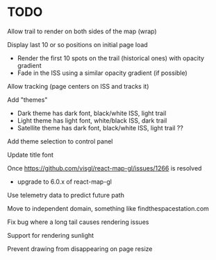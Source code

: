 # TODO
Allow trail to render on both sides of the map (wrap)

Display last 10 or so positions on initial page load
* Render the first 10 spots on the trail (historical ones) with opacity gradient
* Fade in the ISS using a similar opacity gradient (if possible)

Allow tracking (page centers on ISS and tracks it)

Add "themes"
* Dark theme has dark font, black/white ISS, light trail
* Light theme has light font, white/black ISS, dark trail
* Satellite theme has dark font, black/white ISS, light trail ??

Add theme selection to control panel

Update title font

Once https://github.com/visgl/react-map-gl/issues/1266 is resolved
* upgrade to 6.0.x of react-map-gl

Use telemetry data to predict future path

Move to independent domain, something like findthespacestation.com

Fix bug where a long tail causes rendering issues

Support for rendering sunlight

Prevent drawing from disappearing on page resize